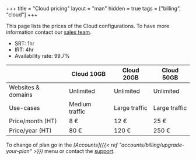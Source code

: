 +++
title = "Cloud pricing"
layout = "man"
hidden = true
tags = ["billing", "cloud"]
+++

This page lists the prices of the Cloud configurations. To have more information contact our [sales team](https://www.alwaysdata.com/en/#contact).

* SRT: 1hr
* IRT: 4hr
* Availability rate: 99.7%

|                    | Cloud 10GB     | Cloud 20GB    | Cloud 50GB    |
| ------------------ | -------------- | ------------- | ------------- |
| Websites & domains | Unlimited      | Unlimited     | Unlimited     |
| Use-cases          | Medium traffic | Large traffic | Large traffic |
| Price/month (HT)   | 8 €            | 12 €          | 25 €          |
| Price/year (HT)    | 80 €           | 120 €         | 250 €         |

To change of plan go in the *[Accounts]({{< ref "accounts/billing/upgrade-your-plan" >}})* menu or contact the [support](https://admin.alwaysdata.com/support/).
